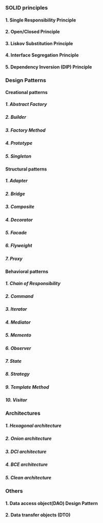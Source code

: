 ### SOLID  principles
#### 1. Single Responsibility Principle
#### 2. Open/Closed Principle
#### 3. Liskov Substitution Principle
#### 4. Interface Segregation Principle
#### 5. Dependency Inversion (DIP) Principle
### Design Patterns
#### Creational patterns
##### 1. Abstract Factory 
##### 2. Builder 
##### 3. Factory Method 
##### 4. Prototype 
##### 5. Singleton
#### Structural patterns
##### 1. Adapter
##### 2. Bridge 
##### 3. Composite 
##### 4. Decorator 
##### 5. Facade 
##### 6. Flyweight 
##### 7. Proxy 
#### Behavioral patterns
##### 1. Chain of Responsibility
##### 2. Command 
##### 3. Iterator 
##### 4. Mediator
##### 5. Memento
##### 6. Observer
##### 7. State
##### 8. Strategy
##### 9. Template Method 
##### 10. Visitor
### Architectures 
##### 1. Hexagonal architecture
##### 2. Onion architecture
##### 3. DCI architecture
##### 4. BCE architecture
##### 5. Clean architecture
### Others
#### 1. Data access object(DAO) Design Pattern
#### 2. Data transfer objects (DTO)
